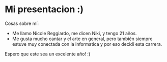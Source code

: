 # Mi presentacion :)

Cosas sobre mí: 
- Me llamo Nicole Reggiardo, me dicen Niki, y tengo 21 años.
- Me gusta mucho cantar y el arte en general, pero también siempre estuve muy conectada con la informatica y por eso decidí esta carrera.

Espero que este sea un excelente año! :)
